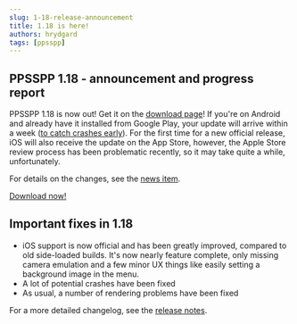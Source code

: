 ```yaml
---
slug: 1-18-release-announcement
title: 1.18 is here!
authors: hrydgard
tags: [ppsspp]
---
```


## PPSSPP 1.18 - announcement and progress report

PPSSPP 1.18 is now out! Get it on the [download page](/download)! If you're on Android and already have it installed from Google Play, your update will arrive within a week ([to catch crashes early](/docs/reference/android-slow-release)). For the first time for a new official release, iOS will also receive the update on the App Store, however, the Apple Store review process has been problematic recently, so it may take quite a while, unfortunately.

For details on the changes, see the [news item](/news/release-1.18).

[Download now!](/download)

## Important fixes in 1.18

* iOS support is now official and has been greatly improved, compared to old side-loaded builds. It's now nearly feature complete, only missing camera emulation and a few minor UX things like easily setting a background image in the menu.
* A lot of potential crashes have been fixed
* As usual, a number of rendering problems have been fixed

For a more detailed changelog, see the [release notes](/news/release-1.18).
